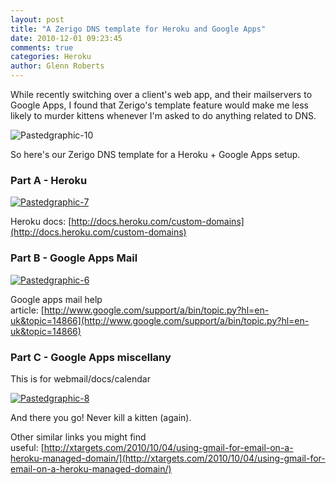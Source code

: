 ```yaml
---
layout: post
title: "A Zerigo DNS template for Heroku and Google Apps"
date: 2010-12-01 09:23:45
comments: true
categories: Heroku
author: Glenn Roberts
---
```


While recently switching over a client's web app, and their mailservers to Google Apps, I found that Zerigo's template feature would make me less likely to murder kittens whenever I'm asked to do anything related to DNS.

![Pastedgraphic-10](/images/old/2010/12/pastedgraphic-10.png)

So here's our Zerigo DNS template for a Heroku + Google Apps setup.

### Part A - Heroku

[![Pastedgraphic-7](/images/old/2010/12/pastedgraphic-7.png) ](/images/old/2010/12/pastedgraphic-7.png)

Heroku docs: [http://docs.heroku.com/custom-domains](http://docs.heroku.com/custom-domains)

### Part B - Google Apps Mail

[![Pastedgraphic-6](/images/old/2010/12/pastedgraphic-6-png-scaled-500.jpg) ](http://getfile4.posterous.com/getfile/files.posterous.com/siyelo/tHuMks4RfHiRhJBNSrNopDqnjeg2OqVXvkhl7rBqbD4ZzqlzL0hAHyPLiIvM/PastedGraphic-6.png)

Google apps mail help article: [http://www.google.com/support/a/bin/topic.py?hl=en-uk&topic=14866](http://www.google.com/support/a/bin/topic.py?hl=en-uk&topic=14866)

### Part C - Google Apps miscellany 

This is for webmail/docs/calendar

[![Pastedgraphic-8](/images/old/2010/12/pastedgraphic-8-png-scaled-500.jpg) ](http://getfile9.posterous.com/getfile/files.posterous.com/siyelo/FmL94NEY7i4CsVB58RiTsqMOmOUEiLeiHXMAiWYQvrL915QmPdMGCCzvdHV7/PastedGraphic-8.png)

And there you go! Never kill a kitten (again).

Other similar links you might find useful: [http://xtargets.com/2010/10/04/using-gmail-for-email-on-a-heroku-managed-domain/](http://xtargets.com/2010/10/04/using-gmail-for-email-on-a-heroku-managed-domain/)
